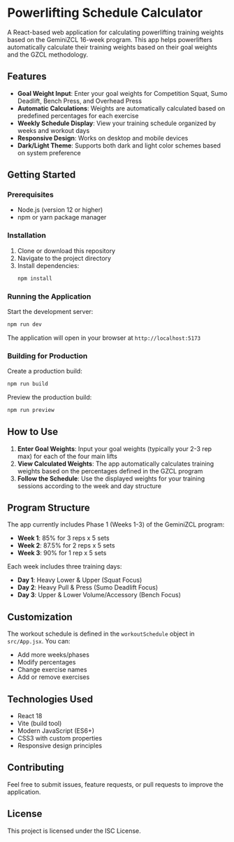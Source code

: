 # Powerlifting Schedule Calculator

A React-based web application for calculating powerlifting training weights based on the GeminiZCL 16-week program. This app helps powerlifters automatically calculate their training weights based on their goal weights and the GZCL methodology.

## Features

- **Goal Weight Input**: Enter your goal weights for Competition Squat, Sumo Deadlift, Bench Press, and Overhead Press
- **Automatic Calculations**: Weights are automatically calculated based on predefined percentages for each exercise
- **Weekly Schedule Display**: View your training schedule organized by weeks and workout days
- **Responsive Design**: Works on desktop and mobile devices
- **Dark/Light Theme**: Supports both dark and light color schemes based on system preference

## Getting Started

### Prerequisites

- Node.js (version 12 or higher)
- npm or yarn package manager

### Installation

1. Clone or download this repository
2. Navigate to the project directory
3. Install dependencies:
   ```bash
   npm install
   ```

### Running the Application

Start the development server:
```bash
npm run dev
```

The application will open in your browser at `http://localhost:5173`

### Building for Production

Create a production build:
```bash
npm run build
```

Preview the production build:
```bash
npm run preview
```

## How to Use

1. **Enter Goal Weights**: Input your goal weights (typically your 2-3 rep max) for each of the four main lifts
2. **View Calculated Weights**: The app automatically calculates training weights based on the percentages defined in the GZCL program
3. **Follow the Schedule**: Use the displayed weights for your training sessions according to the week and day structure

## Program Structure

The app currently includes Phase 1 (Weeks 1-3) of the GeminiZCL program:

- **Week 1**: 85% for 3 reps x 5 sets
- **Week 2**: 87.5% for 2 reps x 5 sets  
- **Week 3**: 90% for 1 rep x 5 sets

Each week includes three training days:
- **Day 1**: Heavy Lower & Upper (Squat Focus)
- **Day 2**: Heavy Pull & Press (Sumo Deadlift Focus)
- **Day 3**: Upper & Lower Volume/Accessory (Bench Focus)

## Customization

The workout schedule is defined in the `workoutSchedule` object in `src/App.jsx`. You can:
- Add more weeks/phases
- Modify percentages
- Change exercise names
- Add or remove exercises

## Technologies Used

- React 18
- Vite (build tool)
- Modern JavaScript (ES6+)
- CSS3 with custom properties
- Responsive design principles

## Contributing

Feel free to submit issues, feature requests, or pull requests to improve the application.

## License

This project is licensed under the ISC License.
